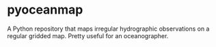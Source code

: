# pyoceanmap
A Python repository that maps irregular hydrographic observations on a regular gridded map. Pretty useful for an oceanographer.
